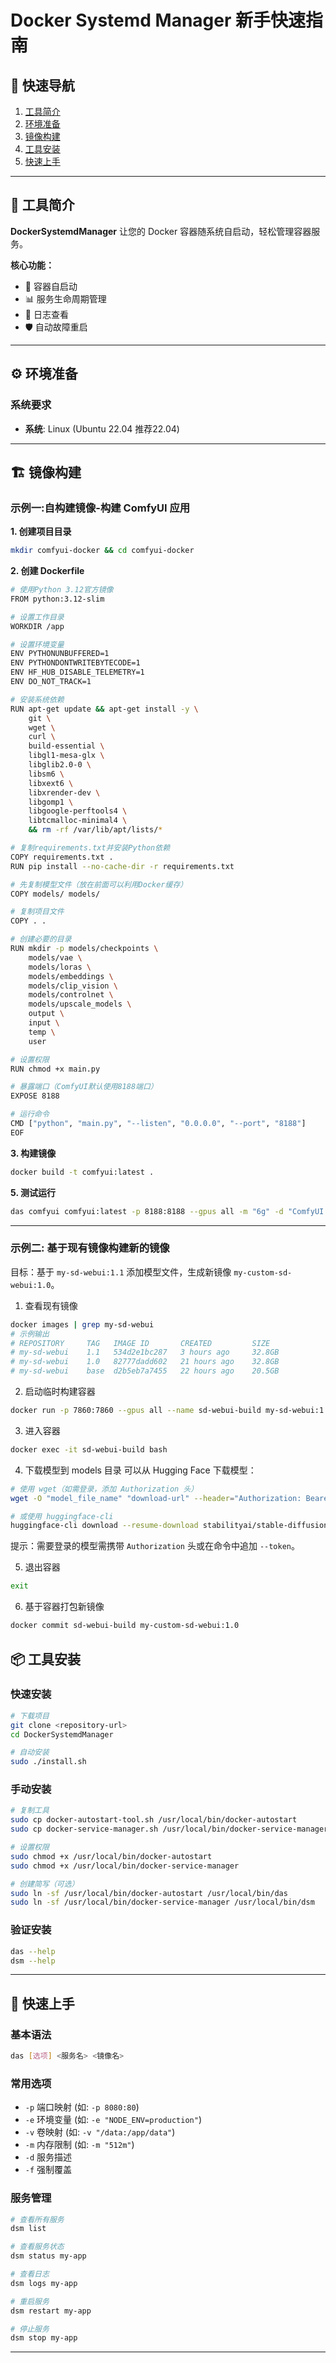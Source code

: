 # Docker Systemd Manager 新手快速指南

## 📖 快速导航

1. [工具简介](#工具简介)
2. [环境准备](#环境准备)
3. [镜像构建](#镜像构建)
4. [工具安装](#工具安装)
5. [快速上手](#快速上手)

---

## 🚀 工具简介

**DockerSystemdManager** 让您的 Docker 容器随系统自启动，轻松管理容器服务。

**核心功能：**
- 🔄 容器自启动
- 📊 服务生命周期管理  
- 📝 日志查看
- 🛡️ 自动故障重启

---

## ⚙️ 环境准备

### 系统要求
- **系统**: Linux (Ubuntu 22.04 推荐22.04)
---

## 🏗️ 镜像构建


### 示例一:自构建镜像-构建 ComfyUI 应用

**1. 创建项目目录**
```bash
mkdir comfyui-docker && cd comfyui-docker
```

**2. 创建 Dockerfile**
```bash
# 使用Python 3.12官方镜像
FROM python:3.12-slim

# 设置工作目录
WORKDIR /app

# 设置环境变量
ENV PYTHONUNBUFFERED=1
ENV PYTHONDONTWRITEBYTECODE=1
ENV HF_HUB_DISABLE_TELEMETRY=1
ENV DO_NOT_TRACK=1

# 安装系统依赖
RUN apt-get update && apt-get install -y \
    git \
    wget \
    curl \
    build-essential \
    libgl1-mesa-glx \
    libglib2.0-0 \
    libsm6 \
    libxext6 \
    libxrender-dev \
    libgomp1 \
    libgoogle-perftools4 \
    libtcmalloc-minimal4 \
    && rm -rf /var/lib/apt/lists/*

# 复制requirements.txt并安装Python依赖
COPY requirements.txt .
RUN pip install --no-cache-dir -r requirements.txt

# 先复制模型文件（放在前面可以利用Docker缓存）
COPY models/ models/

# 复制项目文件
COPY . .

# 创建必要的目录
RUN mkdir -p models/checkpoints \
    models/vae \
    models/loras \
    models/embeddings \
    models/clip_vision \
    models/controlnet \
    models/upscale_models \
    output \
    input \
    temp \
    user

# 设置权限
RUN chmod +x main.py

# 暴露端口（ComfyUI默认使用8188端口）
EXPOSE 8188

# 运行命令
CMD ["python", "main.py", "--listen", "0.0.0.0", "--port", "8188"]
EOF
```


**3. 构建镜像**
```bash
docker build -t comfyui:latest .
```

**5. 测试运行**
```bash
das comfyui comfyui:latest -p 8188:8188 --gpus all -m "6g" -d "ComfyUI AI图像生成服务(模型已内置)" 
```
---


### 示例二: 基于现有镜像构建新的镜像

目标：基于 `my-sd-webui:1.1` 添加模型文件，生成新镜像 `my-custom-sd-webui:1.0`。

1) 查看现有镜像
```bash
docker images | grep my-sd-webui
# 示例输出
# REPOSITORY     TAG   IMAGE ID       CREATED         SIZE
# my-sd-webui    1.1   534d2e1bc287   3 hours ago     32.8GB
# my-sd-webui    1.0   82777dadd602   21 hours ago    32.8GB
# my-sd-webui    base  d2b5eb7a7455   22 hours ago    20.5GB
```

2) 启动临时构建容器
```bash
docker run -p 7860:7860 --gpus all --name sd-webui-build my-sd-webui:1.1 tail -f /dev/null
```

3) 进入容器
```bash
docker exec -it sd-webui-build bash
```

4) 下载模型到 models 目录
可以从 Hugging Face 下载模型：
```bash
# 使用 wget（如需登录，添加 Authorization 头）
wget -O "model_file_name" "download-url" --header="Authorization: Bearer hf_xxx"

# 或使用 huggingface-cli
huggingface-cli download --resume-download stabilityai/stable-diffusion-3-medium --local-dir ./models/Stable-diffusion/ --token hf_xxxxx
```
提示：需要登录的模型需携带 `Authorization` 头或在命令中追加 `--token`。

5) 退出容器
```bash
exit
```

6) 基于容器打包新镜像
```bash
docker commit sd-webui-build my-custom-sd-webui:1.0
```






## 📦 工具安装

### 快速安装
```bash
# 下载项目
git clone <repository-url>
cd DockerSystemdManager

# 自动安装
sudo ./install.sh
```

### 手动安装
```bash
# 复制工具
sudo cp docker-autostart-tool.sh /usr/local/bin/docker-autostart
sudo cp docker-service-manager.sh /usr/local/bin/docker-service-manager

# 设置权限
sudo chmod +x /usr/local/bin/docker-autostart
sudo chmod +x /usr/local/bin/docker-service-manager

# 创建简写（可选）
sudo ln -sf /usr/local/bin/docker-autostart /usr/local/bin/das
sudo ln -sf /usr/local/bin/docker-service-manager /usr/local/bin/dsm
```

### 验证安装
```bash
das --help
dsm --help
```

---



## 🎯 快速上手

### 基本语法
```bash
das [选项] <服务名> <镜像名>
```

### 常用选项
- `-p` 端口映射 (如: `-p 8080:80`)
- `-e` 环境变量 (如: `-e "NODE_ENV=production"`)
- `-v` 卷映射 (如: `-v "/data:/app/data"`)
- `-m` 内存限制 (如: `-m "512m"`)
- `-d` 服务描述
- `-f` 强制覆盖
### 服务管理

```bash
# 查看所有服务
dsm list

# 查看服务状态
dsm status my-app

# 查看日志
dsm logs my-app

# 重启服务
dsm restart my-app

# 停止服务
dsm stop my-app
```

---

